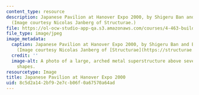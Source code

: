 ```yaml
---
content_type: resource
description: Japanese Pavilion at Hanover Expo 2000, by Shigeru Ban and Buro Happold.
  (Image courtesy Nicolas Janberg of Structurae.)
file: https://ol-ocw-studio-app-qa.s3.amazonaws.com/courses/4-463-building-technologies-iii-building-structural-systems-ii-fall-2002/8c5d2a142bf92e7cb06f0a67570a64ad_4-463f02.jpg
file_type: image/jpeg
image_metadata:
  caption: Japanese Pavilion at Hanover Expo 2000, by Shigeru Ban and Buro Happold.
    (Image courtesy Nicolas Janberg of [Structurae](https://structurae.net/en/media/418-japanese-pavilion-at-the-expo-2000).)
  credit: ''
  image-alt: A photo of a large, arched metal superstructure above several geometric
    shapes.
resourcetype: Image
title: Japanese Pavilion at Hanover Expo 2000
uid: 8c5d2a14-2bf9-2e7c-b06f-0a67570a64ad
---
```

